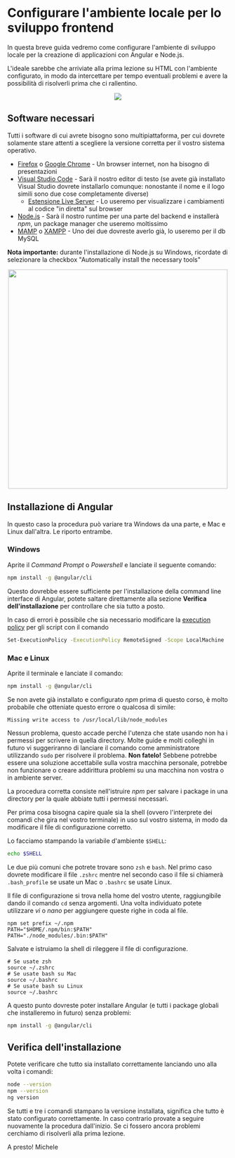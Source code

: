 # Configurare l'ambiente locale per lo sviluppo frontend
In questa breve guida vedremo come configurare l'ambiente di sviluppo locale per la creazione di applicazioni con Angular e Node.js. 

L'ideale sarebbe che arriviate alla prima lezione su HTML con l'ambiente configurato, in modo da intercettare per tempo eventuali problemi e avere la possibilità di risolverli prima che ci rallentino.

<p align="center">
<img src="https://user-images.githubusercontent.com/496417/170121595-4f1ace63-62ec-4780-9836-afaa9999a8f9.jpg" styl>
</p>

## Software necessari
Tutti i software di cui avrete bisogno sono multipiattaforma, per cui dovrete solamente stare attenti a scegliere la versione corretta per il vostro sistema operativo.
- [Firefox](https://www.mozilla.org/it/firefox/new/) o [Google Chrome](https://www.google.com/intl/it/chrome/) - Un browser internet, non ha bisogno di presentazioni
- [Visual Studio Code](https://code.visualstudio.com/) - Sarà il nostro editor di testo (se avete già installato Visual Studio dovrete installarlo comunque: nonostante il nome e il logo simili sono due cose completamente diverse)
  - [Estensione Live Server](https://marketplace.visualstudio.com/items?itemName=ritwickdey.LiveServer) - Lo useremo per visualizzare i cambiamenti al codice "in diretta" sul browser
- [Node.js](https://nodejs.org/en/download/) - Sarà il nostro runtime per una parte del backend e installerà _npm_, un package manager che useremo moltissimo
- [MAMP](https://www.mamp.info/en/downloads/) o [XAMPP](https://www.apachefriends.org/it/index.html) - Uno dei due dovreste averlo già, lo useremo per il db MySQL

**Nota importante:** durante l'installazione di Node.js su Windows, ricordate di selezionare la checkbox "Automatically install the necessary tools"

<p align="center">
<img src="https://user-images.githubusercontent.com/496417/170122248-caa3d8f3-bfc2-46a1-ac32-c404f82026cd.png" width="500">
</p>

## Installazione di Angular
In questo caso la procedura può variare tra Windows da una parte, e Mac e Linux dall'altra. Le riporto entrambe.

### Windows
Aprite il _Command Prompt_ o _Powershell_ e lanciate il seguente comando:

```bash
npm install -g @angular/cli
```

Questo dovrebbe essere sufficiente per l'installazione della command line interface di Angular, potete saltare direttamente alla sezione **Verifica dell'installazione** per controllare che sia tutto a posto.

In caso di errori è possibile che sia necessario modificare la [execution policy](https://docs.microsoft.com/en-us/powershell/module/microsoft.powershell.security/set-executionpolicy?view=powershell-7.2) per gli script con il comando

```bash
Set-ExecutionPolicy -ExecutionPolicy RemoteSigned -Scope LocalMachine
```

### Mac e Linux
Aprite il terminale e lanciate il comando: 

```bash
npm install -g @angular/cli
```
Se non avete già installato e configurato _npm_ prima di questo corso, è molto probabile che otteniate questo errore o qualcosa di simile:

```
Missing write access to /usr/local/lib/node_modules
```

Nessun problema, questo accade perché l'utenza che state usando non ha i permessi per scrivere in quella directory. Molte guide e molti colleghi in futuro vi suggeriranno di lanciare il comando come amministratore utilizzando `sudo` per risolvere il problema. **Non fatelo!** Sebbene potrebbe essere una soluzione accettabile sulla vostra macchina personale, potrebbe non funzionare o creare addirittura problemi su una macchina non vostra o in ambiente server.

La procedura corretta consiste nell'istruire _npm_ per salvare i package in una directory per la quale abbiate tutti i permessi necessari.

Per prima cosa bisogna capire quale sia la shell (ovvero l'interprete dei comandi che gira nel vostro terminale) in uso sul vostro sistema, in modo da modificare il file di configurazione corretto. 

Lo facciamo stampando la variabile d'ambiente `$SHELL`:

```bash
echo $SHELL
```

Le due più comuni che potrete trovare sono `zsh` e `bash`. Nel primo caso dovrete modificare il file `.zshrc` mentre nel secondo caso il file si chiamerà `.bash_profile` se usate un Mac o `.bashrc` se usate Linux. 

Il file di configurazione si trova nella home del vostro utente, raggiungibile dando il comando `cd` senza argomenti. Una volta individuato potete utilizzare _vi_ o _nano_ per aggiungere queste righe in coda al file.

```
npm set prefix ~/.npm
PATH="$HOME/.npm/bin:$PATH"
PATH="./node_modules/.bin:$PATH"
```

Salvate e istruiamo la shell di rileggere il file di configurazione.

```
# Se usate zsh
source ~/.zshrc
# Se usate bash su Mac
source ~/.bashrc
# Se usate bash su Linux
source ~/.bashrc
```

A questo punto dovreste poter installare Angular (e tutti i package globali che installeremo in futuro) senza problemi:

```bash
npm install -g @angular/cli
```

## Verifica dell'installazione
Potete verificare che tutto sia installato correttamente lanciando uno alla volta i comandi:

```bash
node --version
npm --version
ng version
```

Se tutti e tre i comandi stampano la versione installata, significa che tutto è stato configurato correttamente. In caso contrario provate a seguire nuovamente la procedura dall'inizio. Se ci fossero ancora problemi cerchiamo di risolverli alla prima lezione.

A presto!
Michele
